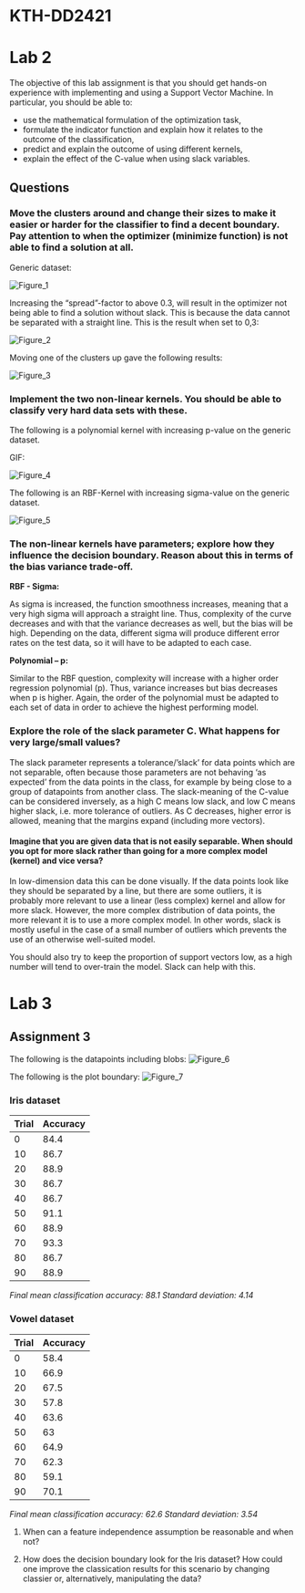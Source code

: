 ﻿# KTH-DD2421

# Lab 2
The objective of this lab assignment is that you should get hands-on experience with implementing and using a Support Vector Machine. In particular, you should be able to:

* use the mathematical formulation of the optimization task,
* formulate the indicator function and explain how it relates to the outcome of the classification,
* predict and explain the outcome of using different kernels,
* explain the effect of the C-value when using slack variables.


## Questions

### Move the clusters around and change their sizes to make it easier or harder for the classifier to find a decent boundary. Pay attention to when the optimizer (minimize function) is not able to find a solution at all.

Generic dataset:

![Figure_1](lab2final/imgs/LinearPlotGeneric-1.png)

Increasing the “spread”-factor to above 0.3, will result in the optimizer not being able to find a solution without slack. This is because the data cannot be separated with a straight line. This is the result when set to 0,3:

![Figure_2](lab2final/imgs/LinearPlotIncreasedSpread-1.png)

Moving one of the clusters up gave the following results:

![Figure_3](lab2final/imgs/LinearPlotMovedCluster-1.png)

### Implement the two non-linear kernels. You should be able to classify very hard data sets with these.

The following is a polynomial kernel with increasing p-value on the generic dataset.

GIF:

![Figure_4](lab2final/imgs/PValueGif.gif)

The following is an RBF-Kernel with increasing sigma-value on the generic dataset.

![Figure_5](lab2final/imgs/RBFGif.gif)

### The non-linear kernels have parameters; explore how they influence the decision boundary. Reason about this in terms of the bias variance trade-off.

**RBF - Sigma:**

As sigma is increased, the function smoothness increases, meaning that a very high sigma will approach a straight line. Thus, complexity of the curve decreases and with that the variance decreases as well, but the bias will be high. Depending on the data, different sigma will produce different error rates on the test data, so it will have to be adapted to each case.

**Polynomial – p:**

Similar to the RBF question, complexity will increase with a higher order regression polynomial (p). Thus, variance increases but bias decreases when p is higher. Again, the order of the polynomial must be adapted to each set of data in order to achieve the highest performing model.

### Explore the role of the slack parameter C. What happens for very large/small values?
The slack parameter represents a tolerance/’slack’ for data points which are not separable, often because those parameters are not behaving ‘as expected’ from the data points in the class, for example by being close to a group of datapoints from another class. The slack-meaning of the C-value can be considered inversely, as a high C means low slack, and low C means higher slack, i.e. more tolerance of outliers. As C decreases, higher error is allowed, meaning that the margins expand (including more vectors).

#### Imagine that you are given data that is not easily separable. When should you opt for more slack rather than going for a more complex model (kernel) and vice versa?
In low-dimension data this can be done visually. If the data points look like they should be separated by a line, but there are some outliers, it is probably more relevant to use a linear (less complex) kernel and allow for more slack. However, the more complex distribution of data points, the more relevant it is to use a more complex model. In other words, slack is mostly useful in the case of a small number of outliers which prevents the use of an otherwise well-suited model.

You should also try to keep the proportion of support vectors low, as a high number will tend to over-train the model. Slack can help with this.


# Lab 3

## Assignment 3


The following is the datapoints including blobs:
![Figure_6](lab3/imgs/plotgaussian.png)

The following is the plot boundary:
![Figure_7](lab3/imgs/plotboundary.png)

### Iris dataset
Trial | Accuracy
--- | ---
0 | 84.4
10 | 86.7
20 | 88.9
30 | 86.7
40 | 86.7
50 | 91.1
60 | 88.9
70 | 93.3
80 | 86.7
90 | 88.9

*Final mean classification accuracy: 88.1*
*Standard deviation: 4.14*

### Vowel dataset
Trial | Accuracy
--- | ---
0 | 58.4
10 | 66.9
20 | 67.5
30 | 57.8
40 | 63.6
50 | 63
60 | 64.9
70 | 62.3
80 | 59.1
90 | 70.1

*Final mean classification accuracy: 62.6*
*Standard deviation: 3.54*

1) When can a feature independence assumption be reasonable and when not?


2) How does the decision boundary look for the Iris dataset? How could one improve the classication results for this scenario by changing classier or, alternatively, manipulating the data?


